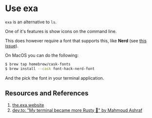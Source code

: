 # Use exa

`exa` is an alternative to `ls`.

One of it's features is show icons on the command line.

This does however require a font that supports this, like **Nerd** (see [this issue][fontissue]).

On MacOS you can do the following:

```bash
$ brew tap homebrew/cask-fonts
$ brew install --cask font-hack-nerd-font
```

And the pick the font in your terminal application.

## Resources and References

1. [the.exa.website][website]
1. [dev.to: "My terminal became more Rusty 🦀" by Mahmoud Ashraf](https://dev.to/22mahmoud/my-terminal-became-more-rusty-4g8l)

[website]: https://the.exa.website/
[fontissue]: https://github.com/ogham/exa/issues/765
[installfonts]: https://techviewleo.com/install-nerd-fonts-on-linux-macos/
